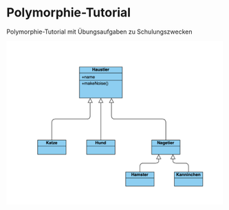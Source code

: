 # Polymorphie-Tutorial
Polymorphie-Tutorial mit Übungsaufgaben zu Schulungszwecken

![uml](uml.png)
